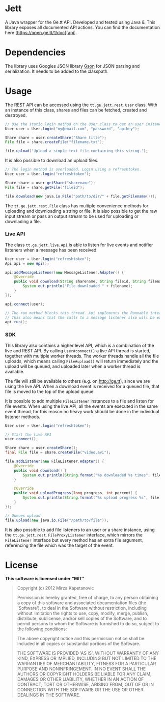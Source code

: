 # Jett

A Java wrapper for the Ge.tt API. Developed and tested using Java 6. This library exposes all documented API actions. You can find the documentation here [https://open.ge.tt/1/doc][api].

# Dependencies

The library uses Googles JSON library [Gson][gson] for JSON parsing and serialization. It needs to be added to the classpath.

# Usage

The REST API can be accessed using the `tt.ge.jett.rest.User` class. With an instance of this class, shares and files can be fetched, created and destroyed.

```Java
// Use the static login method on the User class to get an user instance
User user = User.login("my@email.com", "password", "apikey");

Share share = user.createShare("Share title");
File file = share.createFile("filename.txt");

file.upload("Upload a simple text file containing this string.");
```

It is also possible to download an upload files.

```Java
// The login method is overloaded. Login using a refreshtoken.
User user = User.login("refreshtoken");

Share share = user.getShare("sharename");
File file = share.getFile("fileid");

file.download(new java.io.File("path/to/dir/" + file.getFilename()));
```

The `tt.ge.jett.rest.File` class has multiple convenience methods for uploading and downloading a string or file. It is also possible to get the raw input stream or pass an output stream to be used for uploading or downlading a file.

### Live API

The class `tt.ge.jett.live.Api` is able to listen for live events and notifier listeners when a message has been received.

```Java
User user = User.login("refreshtoken");
Api api = new Api();

api.addMessageListener(new MessageListener.Adapter() {
	@Override
	public void download(String sharename, String fileid, String filename) {
		System.out.println("File downloaded " + filename);
	}
});

api.connect(user);

// The run method blocks this thread. Api implements the Runnable interface, so it can be started in a new Thread.
// This also means that the calls to a message listener also will be executed in that thread.
api.run();
```

### SDK

This library also contains a higher level API, which is a combination of the live and REST API. By calling `User#connect()` a live API thread is started, together with multiple worker threads. The worker threads handle all the file uploads, which means calling `File#upload()` will return immediately and the upload will be queued, and uploaded later when a worker thread is available.

The file will still be available to others (e.g. on http://ge.tt), since we are using the live API. When a download event is received for a queued file, that file is moved to the top of the upload queue.

It is possible to add multiple `FileListener` instances to a file and listen for file events. When using the live API, all the events are executed in the same event thread, for this reason no heavy work should be done in the individual listener methods.

```Java
User user = User.login("refreshtoken");

// Start the live API
user.connect();

Share share = user.createShare();
final File file = share.createFile("video.avi");

file.addListener(new FileListener.Adapter() {
	@Override
	public void download() {
		System.out.println(String.format("%s downloaded %s times", file.getFilename(), file.getDownloads()));
	}

	@Override
	public void uploadProgress(long progress, int percent) {
		System.out.println(String.format("%s upload progress %s", file.getFilename(), percent));
	}
});

// Queues upload
file.upload(new java.io.File("/path/to/file"));
```

It is also possible to add file listeners to an user or a share instance, using the `tt.ge.jett.rest.FileProxyListener` interface, which mirrors the `FileListener` interface but every method has an extra file argument, referencing the file which was the target of the event.

# License 

**This software is licensed under "MIT"**

> Copyright (c) 2012 Mirza Kapetanovic
> 
> Permission is hereby granted, free of charge, to any person obtaining a copy of this software and associated documentation files (the 'Software'), to deal in the Software without restriction, including without limitation the rights to use, copy, modify, merge, publish, distribute, sublicense, and/or sell copies of the Software, and to permit persons to whom the Software is furnished to do so, subject to the following conditions:
> 
> The above copyright notice and this permission notice shall be included in all copies or substantial portions of the Software.
> 
> THE SOFTWARE IS PROVIDED 'AS IS', WITHOUT WARRANTY OF ANY KIND, EXPRESS OR IMPLIED, INCLUDING BUT NOT LIMITED TO THE WARRANTIES OF MERCHANTABILITY, FITNESS FOR A PARTICULAR PURPOSE AND NONINFRINGEMENT. IN NO EVENT SHALL THE AUTHORS OR COPYRIGHT HOLDERS BE LIABLE FOR ANY CLAIM, DAMAGES OR OTHER LIABILITY, WHETHER IN AN ACTION OF CONTRACT, TORT OR OTHERWISE, ARISING FROM, OUT OF OR IN CONNECTION WITH THE SOFTWARE OR THE USE OR OTHER DEALINGS IN THE SOFTWARE.

[api]:https://open.ge.tt/1/doc "Ge.tt API documentation"
[gson]:http://code.google.com/p/google-gson/ "GSON"
